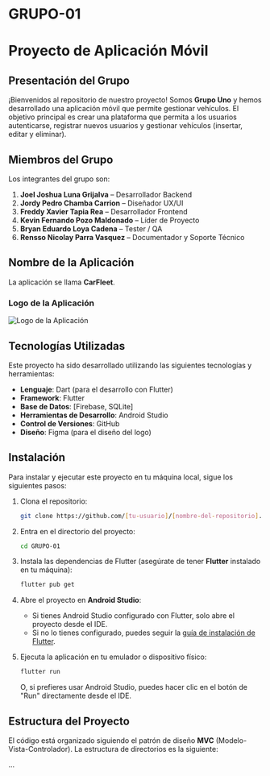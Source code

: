 # GRUPO-01

# Proyecto de Aplicación Móvil

## Presentación del Grupo

¡Bienvenidos al repositorio de nuestro proyecto! Somos **Grupo Uno** y hemos desarrollado una aplicación móvil que permite gestionar vehículos. El objetivo principal es crear una plataforma que permita a los usuarios autenticarse, registrar nuevos usuarios y gestionar vehículos (insertar, editar y eliminar).

## Miembros del Grupo

Los integrantes del grupo son:

1. **Joel Joshua Luna Grijalva** – Desarrollador Backend  
2. **Jordy Pedro Chamba Carrion** – Diseñador UX/UI  
3. **Freddy Xavier Tapia Rea** – Desarrollador Frontend  
4. **Kevin Fernando Pozo Maldonado** – Líder de Proyecto  
5. **Bryan Eduardo Loya Cadena** – Tester / QA  
6. **Rensso Nicolay Parra Vasquez** – Documentador y Soporte Técnico  

## Nombre de la Aplicación

La aplicación se llama **CarFleet**. 

### Logo de la Aplicación

![Logo de la Aplicación](https://echoes.solutions/wp-content/uploads/2022/08/CarFleet.webp)

## Tecnologías Utilizadas

Este proyecto ha sido desarrollado utilizando las siguientes tecnologías y herramientas:

- **Lenguaje**: Dart (para el desarrollo con Flutter)
- **Framework**: Flutter
- **Base de Datos**: [Firebase, SQLite]
- **Herramientas de Desarrollo**: Android Studio
- **Control de Versiones**: GitHub
- **Diseño**: Figma (para el diseño del logo)

## Instalación

Para instalar y ejecutar este proyecto en tu máquina local, sigue los siguientes pasos:

1. Clona el repositorio:

    ```bash
    git clone https://github.com/[tu-usuario]/[nombre-del-repositorio].git
    ```

2. Entra en el directorio del proyecto:

    ```bash
    cd GRUPO-01
    ```

3. Instala las dependencias de Flutter (asegúrate de tener **Flutter** instalado en tu máquina):

    ```bash
    flutter pub get
    ```

4. Abre el proyecto en **Android Studio**:

    - Si tienes Android Studio configurado con Flutter, solo abre el proyecto desde el IDE.
    - Si no lo tienes configurado, puedes seguir la [guía de instalación de Flutter](https://flutter.dev/docs/get-started/install).

5. Ejecuta la aplicación en tu emulador o dispositivo físico:

    ```bash
    flutter run
    ```

    O, si prefieres usar Android Studio, puedes hacer clic en el botón de "Run" directamente desde el IDE.

## Estructura del Proyecto

El código está organizado siguiendo el patrón de diseño **MVC** (Modelo-Vista-Controlador). La estructura de directorios es la siguiente:

...
